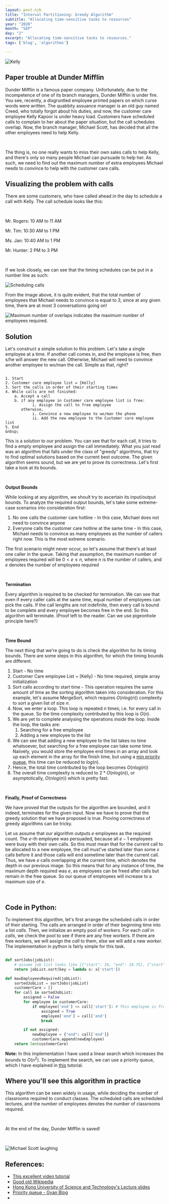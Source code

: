 ```yaml
---
layout: post.njk 
title: "Interval Partitioning: Greedy Algorithm"
subtitle: "Allocating time-sensitive tasks to resources"
year: "2020"
month: "SEP"
day: "2"
excerpt: "Allocating time-sensitive tasks to resources."
tags: ['blog', 'algorithms']

---
```




![Kelly](https://y.yarn.co/74528713-3ade-4f40-abc2-49e4e2c665ef_screenshot.jpg)

## Paper trouble at Dunder Mifflin



Dunder Mifflin is a famous paper company. Unfortunately, due to the incompetence of one of its branch managers, Dunder Mifflin is under fire. You see, recently, a disgruntled employee printed papers on which curse words were written. The quabbity assuance manager is an old guy named Creed, who totally forgot about his duties, and now, the customer care employee Kelly Kapoor is under heavy load. Customers have scheduled calls to complain to her about the paper situation, but the call schedules overlap. Now, the branch manager, Michael Scott, has decided that all the other employees need to help Kelly.

&nbsp;

The thing is, no one really wants to miss their own sales calls to help Kelly, and there's only so many people Michael can pursuade to help her. As such, we need to find out the maximum number of extra employees Michael needs to convince to help with the customer care calls.

## Visualizing the problem with calls

There are some customers, who have called ahead in the day to schedule a call with Kelly. The call schedule looks like this:

&nbsp;

Mr. Rogers: 10 AM to 11 AM

Mr. Tim: 10:30 AM to 1 PM 

Ms. Jan: 10:40 AM to 1 PM 

Mr. Hunter: 2 PM to 3 PM

&nbsp;

If we look closely, we can see that the timing schedules can be put in a number line as such:


![Scheduling calls](https://i.imgur.com/jJuVNMM.png)

From the image above, it is quite evident, that the total number of employees that Michael needs to convince is equal to 3,
since at any given time, there are at most 3 conversations going on!

![Maximum number of overlaps indicates the maximum number of employees required.](https://i.imgur.com/OCLROTs.png)



## Solution

Let's construct a simple solution to this problem. Let's take a single employee at a time. If another call comes in, and the employee is free, then s/he will answer the new call. Otherwise, Michael will need to convince another employee to wo/man the call. Simple as that, right?
&nbsp;

```text

1. Start
2. Customer care employee list = [Kelly]
3. Sort the calls in order of their starting times
4. While calls are not finished:
    a. Accept a call
    b. if any employee in Customer care employee list is free:
            i. Assign the call to free employee
       otherwise, 
            i. Convince a new employee to wo/man the phone
            ii. Add the new employee to the Customer care employee list
5. End
&nbsp;
```

This is a solution to our problem. You can see that for each call, it tries to find a empty employee and assign the call immediately. What you just read was an algorithm that falls under the class of "greedy" algorithms, that try to find optimal solutions based on the current best outcome. The given algorithm seems sound, but we are yet to prove its correctness. Let's first take a look at its bounds.

&nbsp;

**Output Bounds**

While looking at any algorithm, we shoult try to ascertain its input/output bounds. To analyze the required output bounds, let's take some extreme-case scenarios into consideration first:

1. No one calls the customer care hotline - In this case, Michael does not need to convince anyone
2. Everyone calls the customer care hotline at the same time - In this case, Michael needs to convince as many employees as the number of callers right now. This is the most extreme scenario.

The first scenario might never occur, so let's assume that there's at least one caller in the queue. Taking that assumption, the maximum number of employees required will be $0 < e \leq n$, where $n$ is the number of callers, and $e$ denotes the number of employees required 

&nbsp;

**Termination**

Every algorithm is required to be checked for termination. We can see that even if every caller calls at the same time, equal number of employees can pick the calls. If the call lengths are not indefinite, then every call is bound to be complete and every employee becomes free in the end. So this algorithm will terminate. (Proof left to the reader. Can we use pigeonhole principle here?)

&nbsp;

**Time Bound**

The next thing that we're going to do is check the algorithm for its timing bounds. There are some steps in this algorithm, for which the timing bounds are different. 

1. Start - No time
2. Customer Care employee List = [Kelly] - No time required, simple array initialization
3. Sort calls according to start time - This operation requires the same amount of time as the sorting algorithm taken into consideration. For this example, let's assume MergeSort, which requires $O(nlog(n))$ complexity to sort a given list of size $n$.
4. Now, we enter a loop. This loop is repeated $n$ times; i.e. for every call in the queue. So the time complexity contributed by this loop is $O(n)$.
5. We are yet to complete analysing the operations *inside* the loop. Inside the loop, the tasks are: 
   1. Searching for a free employee
   2. Adding a new employee to the list
6. We can see that adding a new employee to the list takes no time whatsoever, but searching for a free employee can take some time. Naiively, you would store the employee end times in an array and look up each element in the array for the finish time, but using a [min priority queue](https://www.gyanblog.com/gyan/coding-interview/min-priority-queue-with-heap/), this time can be reduced to $log(n)$. 
7. Hence, the total time contributed by the loop becomes $O(nlog(n))$
8. The overall time complexity is reduced to $2* O(nlog(n))$, or asymptotically, $O(nlog(n))$ which is pretty fast. 

&nbsp;

**Finally, Proof of Correctness**

We have proved that the outputs for the algorithm are bounded, and it indeed, terminates for the given input. Now we have to prove that the greedy solution that we have proposed is true. Proving correctness of greedy algorithms can be tricky. 

Let us assume that our algorithm outputs $e$ employees as the required count. The $e$-th employee was persuaded, because all $e-1$ employees were busy with their own calls. So this must mean that for the current call to be allocated to a new employee, the call must've started later than some $x$ calls before it and those calls will end sometime later than the current call. Thus, we have $e$ calls overlapping at the current time, which denotes the depth in our previous image. So this means that for any instance of time, the maximum depth required was $e$, as employees can be freed after calls but remain in the free queue. So our queue of employees will increase to a maximum size of $e$. 

&nbsp;

## Code in Python:

To implement this algorithm, let's first arrange the scheduled calls in order of their starting. The calls are arranged in order of their beginning time into a list $calls$. Then, we initialize an empty pool of workers. For each $call$ in $calls$, we check the pool to see if there are any free workers. If there are free workers, we will assign the $call$ to them, else we will add a new $worker$. The implementation in python is fairly simple for this task.

```python

def sortJobs(jobList):
    # assume job list looks like [{"start": 10, "end": 10.75}, {"start": 10.5, "end": 1}, ...]
    return jobList.sort(key = lambda x: x['start'])

def maxEmployeesRequired(jobList):
	sortedJobList = sortJobs(jobList)
	customerCare = []
	for call in sortedJobList:
		assigned = False
		for employee in customerCare:
			if employee['end'] <= call['start']: # This employee is free!
				assigned = True
				employee['end'] = call['end']
				break

		if not assigned:
			newEmployee = {"end": call['end']}
			customerCare.append(newEmployee)
	return len(customerCare)


```

**Note:** In this implementation I have used a linear search which increases the bounds to $O(n^2)$. To implement the search, we can use a priority queue, which I have explained in [this]() tutorial. 

## Where you'll see this algorithm in practice

This algorithm can be seen widely in usage, while deciding the number of classrooms required to conduct classes. The scheduled calls are scheduled lectures, and the number of employees denotes the number of classrooms required.

&nbsp;

At the end of the day, Dunder Mifflin is saved!

&nbsp;

![Michael Scott laughing](https://i.redd.it/8hzjzbpfbks11.jpg)

## References:

- [This excellent video tutorial](https://www.youtube.com/watch?v=i_G8hZYcKnI)
- [Good old Wikipedia](https://en.wikipedia.org/wiki/Interval_scheduling#Greedy_polynomial_solution)
- [Hong Kong University of Science and Technology's Lecture slides](http://www.cs.ust.hk/mjg_lib/Classes/COMP3711H_Fall16/lectures/09greedy.pdf)
- [Priority queue - Gyan Blog](https://www.gyanblog.com/gyan/coding-interview/min-priority-queue-with-heap/)
- 
